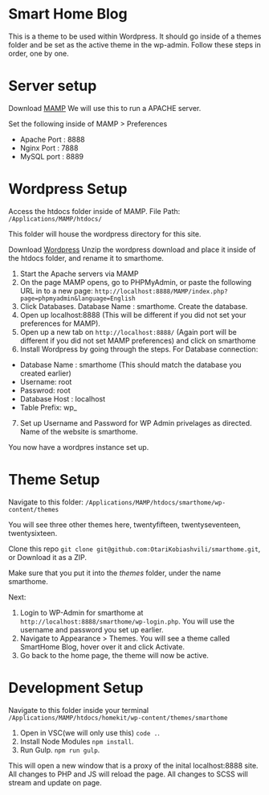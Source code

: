# Smart Home Blog

This is a theme to be used within Wordpress. It should go inside of a themes folder and be set as the active theme in the wp-admin. Follow these steps in order, one by one.

# Server setup

Download [MAMP](https://www.mamp.info/en/)
We will use this to run a APACHE server.

Set the following inside of MAMP > Preferences

* Apache Port : 8888
* Nginx Port : 7888
* MySQL port : 8889

# Wordpress Setup

Access the htdocs folder inside of MAMP.
File Path: `/Applications/MAMP/htdocs/`

This folder will house the wordpress directory for this site.

Download [Wordpress](https://wordpress.org/download/)
Unzip the wordpress download and place it inside of the htdocs folder, and rename it to smarthome.

1. Start the Apache servers via MAMP
2. On the page MAMP opens, go to PHPMyAdmin, or paste the following URL in to a new page: `http://localhost:8888/MAMP/index.php?page=phpmyadmin&language=English`
3. Click Databases. Database Name : smarthome. Create the database.
4. Open up localhost:8888 (This will be different if you did not set your preferences for MAMP).
5. Open up a new tab on `http://localhost:8888/` (Again port will be different if you did not set MAMP preferences) and click on smarthome
6. Install Wordpress by going through the steps. For Database connection:

* Database Name : smarthome (This should match the database you created earlier)
* Username: root
* Passwrod: root
* Database Host : localhost
* Table Prefix: wp_


7. Set up Username and Password for WP Admin privelages as directed. Name of the website is smarthome.

You now have a wordpres instance set up.

# Theme Setup

Navigate to this folder: `/Applications/MAMP/htdocs/smarthome/wp-content/themes`

You will see three other themes here, twentyfifteen, twentyseventeen, twentysixteen.

Clone this repo `git clone git@github.com:OtariKobiashvili/smarthome.git`, or Download it as a ZIP.

Make sure that you put it into the *themes* folder, under the name smarthome.

Next:

1. Login to WP-Admin for smarthome at `http://localhost:8888/smarthome/wp-login.php`. You will use the username and password you set up earlier.
2. Navigate to Appearance > Themes. You will see a theme called SmartHome Blog, hover over it and click Activate.
3. Go back to the home page, the theme will now be active.

# Development Setup

Navigate to this folder inside your terminal `/Applications/MAMP/htdocs/homekit/wp-content/themes/smarthome`

1. Open in VSC(we will only use this) `code .`.
2. Install Node Modules `npm install`.
3. Run Gulp. `npm run gulp`.

This will open a new window that is a proxy of the inital localhost:8888 site. All changes to PHP and JS will reload the page. All changes to SCSS will stream and update on page.

